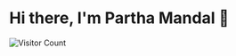 # Hi there, I'm Partha Mandal 👋

![Visitor Count](https://komarev.com/ghpvc/?username=YourUsername&color=blue)
